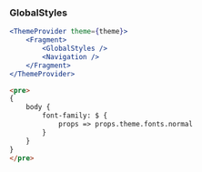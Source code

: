 ### GlobalStyles

```jsx static
<ThemeProvider theme={theme}>
	<Fragment>
		<GlobalStyles />
		<Navigation />
	</Fragment>
</ThemeProvider>
```

```html static
<pre>
{
    body {
        font-family: $ {
            props => props.theme.fonts.normal
        }
    }
}
</pre>
```
